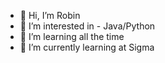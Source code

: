 - 👋 Hi, I’m Robin
- 👀 I’m interested in - Java/Python
- 🌱 I’m learning all the time
- 💞️ I’m currently learning at Sigma

<!---
8Klaro8/8Klaro8 is a ✨ special ✨ repository because its `README.md` (this file) appears on your GitHub profile.
You can click the Preview link to take a look at your changes.
--->
